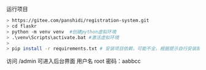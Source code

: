 运行项目

```bash
> https://gitee.com/panshidi/registration-system.git
> cd flaskr
> python -m venv venv  #创建python虚拟环境
> .\venv\Scripts\activate.bat #激活虚拟环境
> 
> pip install -r requirements.txt # 安装项目依赖，可能不全，根据提示自行安装即可
```

访问 /admin 可进入后台界面
用户名 root
密码：aabbcc